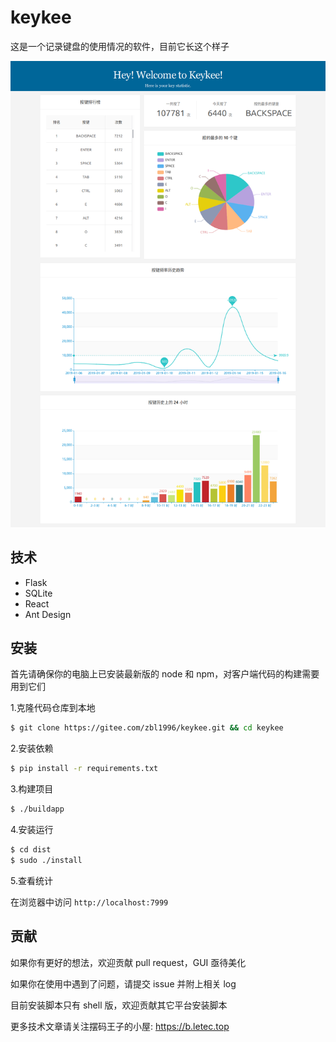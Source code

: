 # keykee
这是一个记录键盘的使用情况的软件，目前它长这个样子

![](assets/keykee.png)

## 技术

* Flask
* SQLite
* React
* Ant Design

## 安装

首先请确保你的电脑上已安装最新版的 node 和 npm，对客户端代码的构建需要用到它们

1.克隆代码仓库到本地

```sh
$ git clone https://gitee.com/zbl1996/keykee.git && cd keykee
```


2.安装依赖

```sh
$ pip install -r requirements.txt
```

3.构建项目
```sh
$ ./buildapp
```

4.安装运行
```sh
$ cd dist
$ sudo ./install
```

5.查看统计

在浏览器中访问 ``http://localhost:7999`` 

## 贡献

如果你有更好的想法，欢迎贡献 pull request，GUI 亟待美化

如果你在使用中遇到了问题，请提交 issue 并附上相关 log

目前安装脚本只有 shell 版，欢迎贡献其它平台安装脚本




更多技术文章请关注摆码王子的小屋: https://b.letec.top

